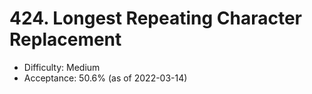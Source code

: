 # 424. Longest Repeating Character Replacement
- Difficulty: Medium
- Acceptance: 50.6% (as of 2022-03-14)
